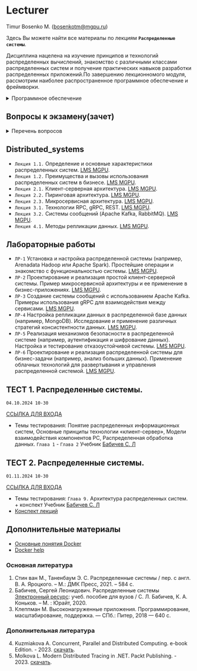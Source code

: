 # Lecturer
Timur Bosenko M. (bosenkotm@mgpu.ru)

Здесь Вы можете найти все материалы по лекциям **`Распределенные системы`**.

Дисциплина нацелена на изучение принципов и технологий распределенных вычислений, знакомство с различными классами распределенных систем и получение практических навыков разработки распределенных приложений.По завершению лекционномого модуля, рассмотрим наиболее распространенное программное обеспечение и фреймворки.

   <details>
<summary> Программное обеспечение </summary> 
   
 `УДАЛЕННОЕ РАБОЧЕЕ МЕСТО`:
   
 - OC **`Ubuntu 24.04`** на базе кластера **`МГПУ`**. Номер РМ студента получить у ведущего лектора.
   
</details>
   

## Вопросы к экзамену(зачет)

<details>
<summary> Перечень вопросов</summary>
      
- [2023-2024](/examp_ds_2022_2023.pdf)

</details>

## Distributed_systems

- `Лекция 1.1.` Определение и основные характеристики распределенных систем. [LMS MGPU](https://lms.mgpu.ru/editor/lesson/6363).
- `Лекция 1.2.` Преимущества и вызовы использования распределенных систем в бизнесе. [LMS MGPU](https://lms.mgpu.ru/editor/lesson/6364).
- `Лекция 2.1.` Клиент-серверная архитектура. [LMS MGPU](https://lms.mgpu.ru/editor/lesson/6365).
- `Лекция 2.2.` Пиринговая архитектура. [LMS MGPU](https://lms.mgpu.ru/editor/lesson/6366).
- `Лекция 2.3.` Микросервисная архитектура. [LMS MGPU](https://lms.mgpu.ru/editor/lesson/6367).
- `Лекция 3.1.` Технологии RPC, gRPC, REST. [LMS MGPU](https://lms.mgpu.ru/editor/lesson/6368).
- `Лекция 3.2.` Системы сообщений (Apache Kafka, RabbitMQ). [LMS MGPU](https://lms.mgpu.ru/editor/lesson/6369).
- `Лекция 4.1.` Методы репликации данных. [LMS MGPU](https://lms.mgpu.ru/editor/lesson/6370).

## Лабораторные работы

- `ЛР-1` Установка и настройка распределенной системы (например, Arenadata Hadoop или Apache Spark). Простейшие операции и знакомство с функциональностью системы. [LMS MGPU](https://lms.mgpu.ru/editor/assignment/2303).
- `ЛР-2` Проектирование и реализация простой клиент-серверной системы. Пример микросервисной архитектуры и ее применение в бизнес-приложениях. [LMS MGPU](https://lms.mgpu.ru/editor/assignment/2304).
- `ЛР-3` Создание системы сообщений с использованием Apache Kafka. Примеры использования gRPC для взаимодействия между сервисами. [LMS MGPU](https://lms.mgpu.ru/editor/assignment/2305).
- `ЛР-4` Настройка репликации данных в распределенной базе данных (например, MongoDB). Исследование и применение различных стратегий консистентности данных. [LMS MGPU](https://lms.mgpu.ru/editor/assignment/2306).
- `ЛР-5` Реализация механизмов безопасности в распределенной системе (например, аутентификация и шифрование данных). Настройка и тестирование отказоустойчивой системы. [LMS MGPU](https://lms.mgpu.ru/editor/assignment/2307).
- `ЛР-6` Проектирование и реализация распределенной системы для бизнес-задачи (например, анализ больших данных). Применение облачных технологий для развертывания и управления распределенной системой. [LMS MGPU](https://lms.mgpu.ru/editor/assignment/2308).

## ТЕСТ 1. Распределенные системы.  
`04.10.2024 10-30`

[ССЫЛКА ДЛЯ ВХОДА](https://docs.google.com/forms/d/e/1FAIpQLScEjZmp_Fsx2qGEp-KWWR5L8UfUrZs0GmGJIM_Nd3I0nzbuwg/viewform?embedded=true)

- Темы тестирования: Понятие распределенных информационных систем, Основные принципы технологии  «клиент-сервер», 
Модели взаимодействия компонентов РС, Распределенная обработка данных. 
`Глава 1` - `Глава 2` Учебник [Бабичев С. Л](https://urait.ru/book/raspredelennye-sistemy-445188)

## ТЕСТ 2. Распределенные системы. 
`01.11.2024 10-30`

[ССЫЛКА ДЛЯ ВХОДА](https://docs.google.com/forms/d/e/1FAIpQLScx-U2XsIRvTkMHWHqbu15K9I9lNxc-n2NCgK-PiC22B0BTzA/viewform?embedded=true)

- Темы тестирования:  `Глава 9.` Архитектура распределенных систем. + конспект
Учебник [Бабичев С. Л](https://urait.ru/book/raspredelennye-sistemy-445188)
- [Конспект лекций](https://github.com/BosenkoTM/Distributed_systems/blob/main/lectures/help_test2.pdf)

## Дополнительные материалы
- [Основные понятия Docker](/Lectures/05-01-docker-indirect-comm.pdf) 
- [Docker help](/Lectures/docker_help.pdf) 

### Основная литература
1. Стин ван М., Таненбаум Э. С. Распределенные системы / пер. с англ. В. А. Яроцкого. – М.: ДМК Пресс, 2021. – 584 с.
2.	Бабичев, Сергей Леонидович. Распределенные системы [Электронный ресурс]( https://urait.ru/book/raspredelennye-sistemy-457005 ): учеб. пособие для вузов / С. Л. Бабичев, К. А. Коньков. – М. : Юрайт, 2020.
3.	Клеппман М. Высоконагруженные приложения. Программирование, масштабирование, поддержка. — СПб.: Питер, 2018 — 640 с.

### Дополнительная литература

4. Kuzmiakova A. Concurrent, Parallel and Distributed Computing. e-book Edition. - 2023. [скачать](https://disk.yandex.ru/i/T8BDKnkiNTe9TQ).
5. Molkova L. Modern Distributed Tracing in .NET. Packt Publishing. - 2023.  [скачать](https://disk.yandex.ru/i/epxlOMked21fMw).

